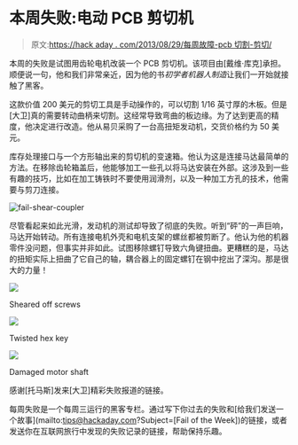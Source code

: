 # 本周失败:电动 PCB 剪切机

> 原文:[https://hack aday . com/2013/08/29/每周故障-pcb 切割-剪切/](https://hackaday.com/2013/08/29/fail-of-the-week-motorizing-a-pcb-cutting-shear/)

本周的失败是试图用齿轮电机改装一个 PCB 剪切机。该项目由[戴维·库克]承担。顺便说一句，他和我们非常亲近，因为他的书*初学者机器人制造*让我们一开始就接触了黑客。

这款价值 200 美元的剪切工具是手动操作的，可以切割 1/16 英寸厚的木板。但是[大卫]真的需要转动曲柄来切割。这经常导致弯曲的板边缘。为了达到更高的精度，他决定进行改造。他从易贝采购了一台高扭矩发动机，交货价格约为 50 美元。

库存处理接口与一个方形轴出来的剪切机的变速箱。他认为这是连接马达最简单的方法。在移除齿轮箱盖后，他能够加工一些孔以将马达安装在外部。这涉及到一些有趣的技巧，比如在加工铸铁时不要使用润滑剂，以及一种加工方孔的技术，他需要与剪刀连接。

![fail-shear-coupler](../Images/f7756e3dcd97e542615bdd10d07fea9a.png)

尽管看起来如此光滑，发动机的测试却导致了彻底的失败。听到“砰”的一声巨响，马达开始转动。所有连接电机外壳和电机支架的螺丝都被剪断了。他认为他的机器零件没问题，但事实并非如此。试图移除螺钉导致六角键扭曲。更糟糕的是，马达的扭矩实际上扭曲了它自己的轴，耦合器上的固定螺钉在钢中挖出了深沟。那是很大的力量！

[![](../Images/f048b89313013c1abc93772c7842300b.png)](https://hackaday.com/2013/08/29/fail-of-the-week-motorizing-a-pcb-cutting-shear/01-fail-shear-damage/)

Sheared off screws

[![](../Images/0389f5b51daa28fa4882fe3881ce3597.png)](https://hackaday.com/2013/08/29/fail-of-the-week-motorizing-a-pcb-cutting-shear/02-fail-shear-damage/)

Twisted hex key

[![](../Images/5ed050457a190e4531073bf90a619bbf.png)](https://hackaday.com/2013/08/29/fail-of-the-week-motorizing-a-pcb-cutting-shear/03-fail-shear-damage/)

Damaged motor shaft

感谢[托马斯]发来[大卫]精彩失败报道的链接。

每周失败是一个每周三运行的黑客专栏。通过写下你过去的失败和[给我们发送一个故事](mailto:tips@hackaday.com?Subject=[Fail of the Week])的链接，或者发送你在互联网旅行中发现的失败记录的链接，帮助保持乐趣。